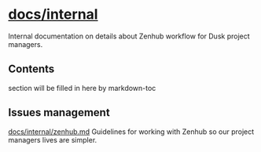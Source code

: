 # [docs/internal](./docs/internal)

Internal documentation on details about Zenhub workflow for Dusk project
managers.

<!-- ToC start -->

## Contents

section will be filled in here by markdown-toc

<!-- ToC end -->

## Issues management

[docs/internal/zenhub.md](./docs/internal/zenhub.md) Guidelines for working with
Zenhub so our project managers lives are simpler.

<!-- 
# to regenerate this file:
markdown-toc README.md --replace --skip-headers 2 --inline --header "##  Contents"
-->
